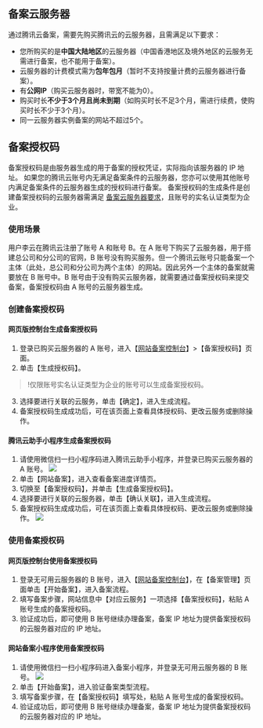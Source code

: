 <span id="service"></span>
## 备案云服务器

通过腾讯云备案，需要先购买腾讯云的云服务器，且需满足以下要求：

- 您所购买的是**中国大陆地区**的云服务器（中国香港地区及境外地区的云服务无需进行备案，也不能用于备案）。
- 云服务器的计费模式需为**包年包月**（暂时不支持按量计费的云服务器进行备案）。
- 有**公网IP**（购买云服务器时，带宽不能为0）。
- 购买时长**不少于3个月且尚未到期**（如购买时长不足3个月，需进行续费，使购买时长不少于3个月）。
- 同一云服务器实例备案的网站不超过5个。


## 备案授权码

备案授权码是由服务器生成的用于备案的授权凭证，实际指向该服务器的 IP 地址。
如果您的腾讯云账号内无满足备案条件的云服务器，您亦可以使用其他账号内满足备案条件的云服务器生成的授权码进行备案。
备案授权码的生成条件是创建备案授权码的云服务器需满足 [备案云服务器要求](#service)，且账号的实名认证类型为企业。

### 使用场景

用户李云在腾讯云注册了账号 A 和账号 B。在 A 账号下购买了云服务器，用于搭建总公司和分公司的官网，B 账号没有购买服务。但一个腾讯云账号只能备案一个主体（此处，总公司和分公司为两个主体）的网站。因此另外一个主体的备案就需要放在 B 账号中。B 账号由于没有购买云服务器，就需要通过备案授权码来提交备案，备案授权码由 A 账号的云服务器生成。

### 创建备案授权码

#### 网页版控制台生成备案授权码
1. 登录已购买云服务器的 A 账号，进入【[网站备案控制台](https://console.cloud.tencent.com/beian)】>【备案授权码】页面。
2. 单击【生成授权码】。
>!仅限账号实名认证类型为企业的账号可以生成备案授权码。
3. 选择要进行关联的云服务，单击【确定】，进入生成流程。
4. 备案授权码生成成功后，可在该页面上查看具体授权码、更改云服务或删除操作。

#### 腾讯云助手小程序生成备案授权码
1. 请使用微信扫一扫小程序码进入腾讯云助手小程序，并登录已购买云服务器的 A 账号。
![](https://main.qcloudimg.com/raw/2bd2467453f3f1500978db0b7e7566df.jpg)
2. 单击【网站备案】，进入查看备案进度详情页。
3. 切换至【备案授权码】，并单击【生成备案授权码】。
4. 选择要进行关联的云服务器，单击【确认关联】，进入生成流程。
5. 备案授权码生成成功后，可在该页面上查看具体授权码、更改云服务或删除操作。
![](https://main.qcloudimg.com/raw/a6782932fa728552559d4a398b10bd14.png)


### 使用备案授权码

#### 网页版控制台使用备案授权码

1. 登录无可用云服务器的 B 账号，进入【[网站备案控制台](https://console.cloud.tencent.com/beian)】，在【备案管理】页面单击【开始备案】，进入备案流程。
2. 填写备案步骤，网站信息中【对应云服务】一项选择【备案授权码】，粘贴 A 账号生成的备案授权码。
3. 验证成功后，即可使用 B 账号继续办理备案，备案 IP 地址为提供备案授权码的云服务器对应的 IP 地址。

#### 网站备案小程序使用备案授权码
1. 请使用微信扫一扫小程序码进入备案小程序，并登录无可用云服务器的 B 账号。
![](https://main.qcloudimg.com/raw/733c9e36fac545bfc6b216218818f26b.jpg)
2. 单击【开始备案】，进入验证备案类型流程。
3. 填写备案步骤，在【备案授权码】填写处，粘贴 A 账号生成的备案授权码。
4. 验证成功后，即可使用 B 账号继续办理备案，备案 IP 地址为提供备案授权码的云服务器对应的 IP 地址。
